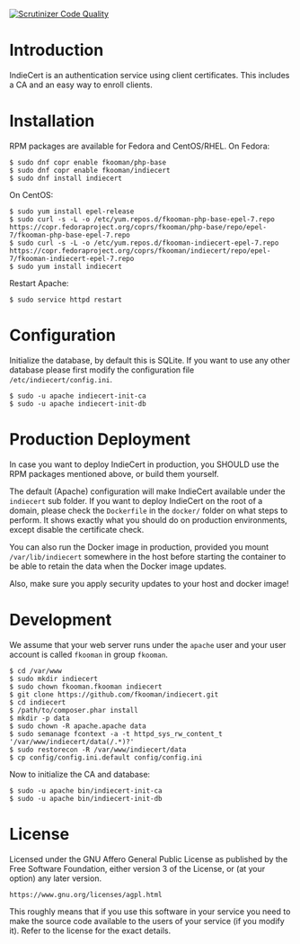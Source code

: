 [![Scrutinizer Code Quality](https://scrutinizer-ci.com/g/fkooman/indiecert/badges/quality-score.png?b=master)](https://scrutinizer-ci.com/g/fkooman/indiecert/?branch=master)

# Introduction
IndieCert is an authentication service using client certificates. This 
includes a CA and an easy way to enroll clients.

# Installation
RPM packages are available for Fedora and CentOS/RHEL. On Fedora:

    $ sudo dnf copr enable fkooman/php-base
    $ sudo dnf copr enable fkooman/indiecert
    $ sudo dnf install indiecert

On CentOS:

    $ sudo yum install epel-release
    $ sudo curl -s -L -o /etc/yum.repos.d/fkooman-php-base-epel-7.repo https://copr.fedoraproject.org/coprs/fkooman/php-base/repo/epel-7/fkooman-php-base-epel-7.repo
    $ sudo curl -s -L -o /etc/yum.repos.d/fkooman-indiecert-epel-7.repo https://copr.fedoraproject.org/coprs/fkooman/indiecert/repo/epel-7/fkooman-indiecert-epel-7.repo
    $ sudo yum install indiecert

Restart Apache:

    $ sudo service httpd restart

# Configuration
Initialize the database, by default this is SQLite. If you want to use any 
other database please first modify the configuration file
`/etc/indiecert/config.ini`.

    $ sudo -u apache indiecert-init-ca
    $ sudo -u apache indiecert-init-db

# Production Deployment
In case you want to deploy IndieCert in production, you SHOULD use the RPM 
packages mentioned above, or build them yourself. 

The default (Apache) configuration will make IndieCert available under the 
`indiecert` sub folder. If you want to deploy IndieCert on the root of a 
domain, please check the `Dockerfile` in the `docker/` folder on what steps
to perform. It shows exactly what you should do on production environments, 
except disable the certificate check.

You can also run the Docker image in production, provided you mount 
`/var/lib/indiecert` somewhere in the host before starting the container to be
able to retain the data when the Docker image updates.

Also, make sure you apply security updates to your host and docker image!

# Development
We assume that your web server runs under the `apache` user and your user 
account is called `fkooman` in group `fkooman`.

    $ cd /var/www
    $ sudo mkdir indiecert
    $ sudo chown fkooman.fkooman indiecert
    $ git clone https://github.com/fkooman/indiecert.git
    $ cd indiecert
    $ /path/to/composer.phar install
    $ mkdir -p data
    $ sudo chown -R apache.apache data
    $ sudo semanage fcontext -a -t httpd_sys_rw_content_t '/var/www/indiecert/data(/.*)?'
    $ sudo restorecon -R /var/www/indiecert/data
    $ cp config/config.ini.default config/config.ini

Now to initialize the CA and database:

    $ sudo -u apache bin/indiecert-init-ca
    $ sudo -u apache bin/indiecert-init-db

# License
Licensed under the GNU Affero General Public License as published by the Free 
Software Foundation, either version 3 of the License, or (at your option) any 
later version.

    https://www.gnu.org/licenses/agpl.html

This roughly means that if you use this software in your service you need to 
make the source code available to the users of your service (if you modify
it). Refer to the license for the exact details.
